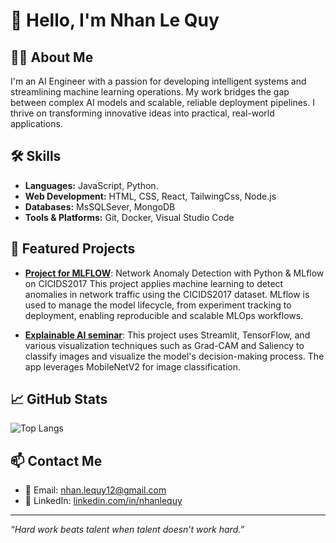 # 👋 Hello, I'm Nhan Le Quy

## 🧑‍💻 About Me

I'm an AI Engineer with a passion for developing intelligent systems and streamlining machine learning operations. My work bridges the gap between complex AI models and scalable, reliable deployment pipelines. I thrive on transforming innovative ideas into practical, real-world applications.

## 🛠️ Skills

- **Languages:** JavaScript, Python.
- **Web Development:** HTML, CSS, React, TailwingCss, Node.js
- **Databases:** MsSQLSever, MongoDB
- **Tools & Platforms:** Git, Docker, Visual Studio Code

## 📌 Featured Projects

- [**Project for MLFLOW**](https://github.com/NahwngLe/mlflow-network-anomaly-cicids2017.git): Network Anomaly Detection with Python & MLflow on CICIDS2017
This project applies machine learning to detect anomalies in network traffic using the CICIDS2017 dataset. MLflow is used to manage the model lifecycle, from experiment tracking to deployment, enabling reproducible and scalable MLOps workflows.

- [**Explainable AI seminar**](https://github.com/NahwngLe/XAI-in-CV): This project uses Streamlit, TensorFlow, and various visualization techniques such as Grad-CAM and Saliency to classify images and visualize the model's decision-making process. The app leverages MobileNetV2 for image classification.

## 📈 GitHub Stats

![Top Langs](https://github-readme-stats.vercel.app/api/top-langs/?username=NahwngLe&layout=compact&theme=radical)

## 📫 Contact Me

- 📧 Email: [nhan.lequy12@gmail.com](mailto:nhan.lequy12@gmail.com)
- 💼 LinkedIn: [linkedin.com/in/nhanlequy](https://www.linkedin.com/in/nhanlequy/)

---

*“Hard work beats talent when talent doesn’t work hard.”*
